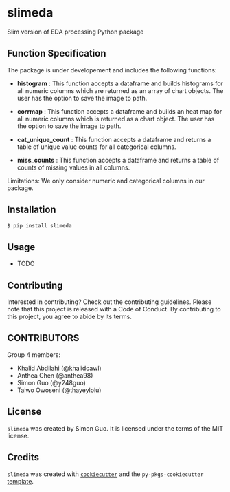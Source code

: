 # slimeda

Slim version of EDA processing Python package
## Function Specification

The package is under developement and includes the following functions:

- **histogram** : This function accepts a dataframe and builds histograms for all numeric columns which are returned 
as an array of chart objects. The user has the option to save the image to path.

- **corrmap** : This function accepts a dataframe and builds an heat map for all numeric columns which is returned 
as a chart object. The user has the option to save the image to path.

- **cat_unique_count** : This function accepts a dataframe and returns a table of unique value counts for all categorical columns.

- **miss_counts** : This function accepts a dataframe and returns a table of counts of missing values in all columns.

Limitations:
We only consider numeric and categorical columns in our package.
## Installation

```bash
$ pip install slimeda
```

## Usage

- TODO

## Contributing

Interested in contributing? Check out the contributing guidelines. Please note that this project is released with a Code of Conduct. By contributing to this project, you agree to abide by its terms.

## CONTRIBUTORS

Group 4 members:
- Khalid Abdilahi (@khalidcawl)
- Anthea Chen (@anthea98)
- Simon Guo (@y248guo)
- Taiwo Owoseni (@thayeylolu)


## License

`slimeda` was created by Simon Guo. It is licensed under the terms of the MIT license.

## Credits

`slimeda` was created with [`cookiecutter`](https://cookiecutter.readthedocs.io/en/latest/) and the `py-pkgs-cookiecutter` [template](https://github.com/py-pkgs/py-pkgs-cookiecutter).

